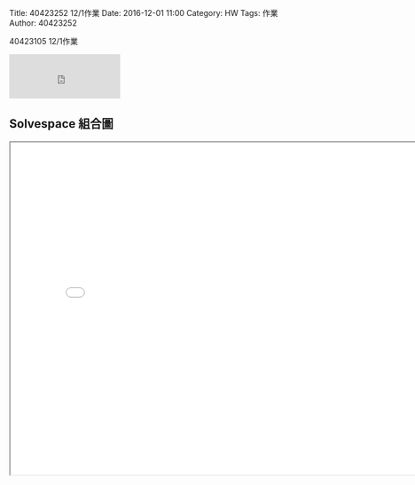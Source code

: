 Title: 40423252 12/1作業
Date: 2016-12-01 11:00
Category: HW
Tags: 作業
Author: 40423252

40423105 12/1作業
<iframe src="https://www.facebook.com/plugins/like.php?href=https%3A%2F%2F40423105.github.io%2F2016fallcadp_hw%2F%23%2F&width=200&layout=standard&action=like&show_faces=true&share=true&height=80&appId" width="200" height="80" style="border:none;overflow:hidden" scrolling="no" frameborder="0" allowTransparency="true"></iframe>

<!-- PELICAN_END_SUMMARY -->


## Solvespace 組合圖
<iframe src="./../w7/404231051201.html" width="800" height="600"></iframe>
